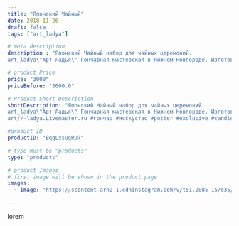 ```yaml
---
title: "Японский Чайный"
date: 2018-11-26
draft: false
tags: ["art_ladya"]

# meta description
description : "Японский Чайный набор для чайных церемоний.
art_ladya\"Арт Ладья\" Гончарная мастерская в Нижнем Новгороде. Изготовление керамики и мастер//-классы по обучению."

# product Price
price: "3000"
priceBefore: "3600.0"

# Product Short Description
shortDescription: "Японский Чайный набор для чайных церемоний.
art_ladya\"Арт Ладья\" Гончарная мастерская в Нижнем Новгороде. Изготовление керамики и мастер//-классы по обучению. https://vk.com/art_ladya art_ladya@mail.ru 
art//-ladya.Livemaster.ru #гончар #исскуство #potter #exclusive #candles #teatradition #керамиканазаказ #handmade #керамика #гончарнаяпосуда #эксклюзивнаякерамика #painter #tea #decor #ceramicar #nntoday #claygoods #restaurant #earthenware #ceramic #design #japanese #японскийчайник #ceramicart #teapot #заварочныйчайник #clay #авторскаякерамика #кюсу"

#product ID
productID: "BqqLxsugRU7"

# type must be "products"
type: "products"

# product Images
# first image will be shown in the product page
images:
  - image: "https://scontent-arn2-1.cdninstagram.com/v/t51.2885-15/e35/46414602_2262722827332187_9070940331046703297_n.jpg?tp=1&_nc_ht=scontent-arn2-1.cdninstagram.com&_nc_cat=107&_nc_ohc=WOmTwPitDEEAX-GxqIi&ccb=7-4&oh=7442cb1426add0a9f4f586507cb40f51&oe=6083AF36&_nc_sid=86f79a&ig_cache_key=MTkyMTM5OTk4NDgxNzc3MTgzNQ%3D%3D.2-ccb7-4"

---
```

lorem
